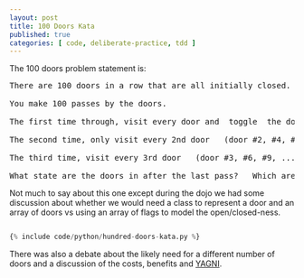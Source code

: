 ```yaml
---
layout: post
title: 100 Doors Kata
published: true
categories: [ code, deliberate-practice, tdd ]
---
```


The 100 doors problem statement is:

<pre>
There are 100 doors in a row that are all initially closed.

You make 100 passes by the doors.

The first time through, visit every door and  toggle  the door  (if the door is closed,  open it;   if it is open,  close it).

The second time, only visit every 2nd door   (door #2, #4, #6, ...),   and toggle it.

The third time, visit every 3rd door   (door #3, #6, #9, ...), etc,   until you only visit the 100th door.

What state are the doors in after the last pass?   Which are open, which are closed?
</pre>   

Not much to say about this one except during the dojo we had some discussion about whether we would 
need a class to represent a door and an array of doors vs using an array of flags to model the open/closed-ness. 

```python

{% include code/python/hundred-doors-kata.py %}

```

There was also a debate about the likely need for a different number of doors and a discussion of the costs, benefits and 
<a href="https://martinfowler.com/bliki/Yagni.html">YAGNI</a>.
